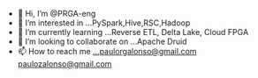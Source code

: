 - 👋 Hi, I’m @PRGA-eng
- 👀 I’m interested in ...PySpark,Hive,RSC,Hadoop
- 🌱 I’m currently learning ...Reverse ETL, Delta Lake, Cloud FPGA
- 💞️ I’m looking to collaborate on ...Apache Druid
- 📫 How to reach me ...paulorgalonso@gmail.com     paulozalonso@gmail.com

<!---
PRGA-eng/PRGA-eng is a ✨ special ✨ repository because its `README.md` (this file) appears on your GitHub profile.
You can click the Preview link to take a look at your changes.
--->
